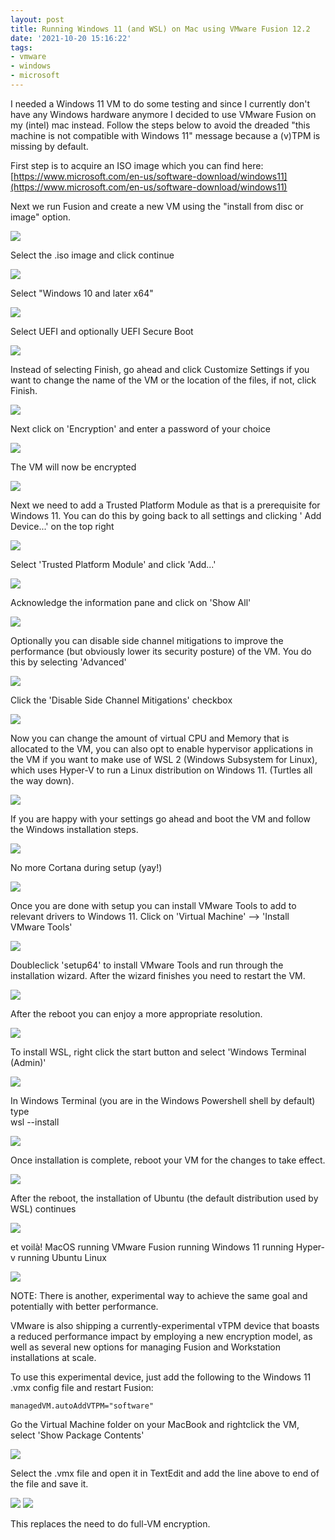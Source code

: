 ```yaml
---
layout: post
title: Running Windows 11 (and WSL) on Mac using VMware Fusion 12.2
date: '2021-10-20 15:16:22'
tags:
- vmware
- windows
- microsoft
---
```


I needed a Windows 11 VM to do some testing and since I currently don't have any Windows hardware anymore I decided to use VMware Fusion on my (intel) mac instead. Follow the steps below to avoid the dreaded "this machine is not compatible with Windows 11" message because a (v)TPM is missing by default.

First step is to acquire an ISO image which you can find here: [https://www.microsoft.com/en-us/software-download/windows11](https://www.microsoft.com/en-us/software-download/windows11)

Next we run Fusion and create a new VM using the "install from disc or image" option.

<img src="/assets/img/Screenshot-2021-10-20-at-16.22.56.png">

Select the .iso image and click continue

<img src="/assets/img/Screenshot-2021-10-20-at-16.24.18.png">

Select "Windows 10 and later x64"

<img src="/assets/img/Screenshot-2021-10-20-at-16.24.59.png">

Select UEFI and optionally UEFI Secure Boot

<img src="/assets/img/Screenshot-2021-10-20-at-16.25.40.png">

Instead of selecting Finish, go ahead and click Customize Settings if you want to change the name of the VM or the location of the files, if not, click Finish.

<img src="/assets/img/Screenshot-2021-10-20-at-16.26.53.png">

Next click on 'Encryption' and enter a password of your choice

<img src="/assets/img/Screenshot-2021-10-20-at-16.29.39.png">

The VM will now be encrypted

<img src="/assets/img/Screenshot-2021-10-20-at-16.31.59.png">

Next we need to add a Trusted Platform Module as that is a prerequisite for Windows 11. You can do this by going back to all settings and clicking ' Add Device...' on the top right

<img src="/assets/img/Screenshot-2021-10-20-at-16.33.56.png">

Select 'Trusted Platform Module' and click 'Add...'

<img src="/assets/img/Screenshot-2021-10-20-at-16.34.21.png">

Acknowledge the information pane and click on 'Show All'

<img src="/assets/img/Screenshot-2021-10-20-at-16.35.44.png">

Optionally you can disable side channel mitigations to improve the performance (but obviously lower its security posture) of the VM. You do this by selecting 'Advanced'

<img src="/assets/img/Screenshot-2021-10-20-at-16.37.17.png">

Click the 'Disable Side Channel Mitigations' checkbox

<img src="/assets/img/Screenshot-2021-10-20-at-16.37.49.png">

Now you can change the amount of virtual CPU and Memory that is allocated to the VM, you can also opt to enable hypervisor applications in the VM if you want to make use of WSL 2 (Windows Subsystem for Linux), which uses Hyper-V to run a Linux distribution on Windows 11. (Turtles all the way down).

<img src="/assets/img/Screenshot-2021-10-20-at-16.41.58.png">

If you are happy with your settings go ahead and boot the VM and follow the Windows installation steps.

<img src="/assets/img/Screenshot-2021-10-20-at-16.43.19.png">

No more Cortana during setup (yay!)

<img src="/assets/img/Screenshot-2021-10-20-at-16.50.43.png">

Once you are done with setup you can install VMware Tools to add to relevant drivers to Windows 11. Click on 'Virtual Machine' --\> 'Install VMware Tools'

<img src="/assets/img/Screenshot-2021-10-20-at-16.57.50.png">

Doubleclick 'setup64' to install VMware Tools and run through the installation wizard. After the wizard finishes you need to restart the VM.

<img src="/assets/img/Screenshot-2021-10-20-at-16.59.57.png">

After the reboot you can enjoy a more appropriate resolution.

<img src="/assets/img/Screenshot-2021-10-20-at-17.03.16.png">

To install WSL, right click the start button and select 'Windows Terminal (Admin)'

<img src="/assets/img/Screenshot-2021-10-20-at-17.04.17.png">

In Windows Terminal (you are in the Windows Powershell shell by default) type  
wsl --install

<img src="/assets/img/Screenshot-2021-10-20-at-17.04.40.png">

Once installation is complete, reboot your VM for the changes to take effect.

<img src="/assets/img/Screenshot-2021-10-20-at-17.07.05.png">

After the reboot, the installation of Ubuntu (the default distribution used by WSL) continues

<img src="/assets/img/Screenshot-2021-10-20-at-17.13.22.png">

et voilà! MacOS running VMware Fusion running Windows 11 running Hyper-v running Ubuntu Linux

<img src="/assets/img/image.png">

NOTE: There is another, experimental way to achieve the same goal and potentially with better performance.

VMware is also shipping a currently-experimental vTPM device that boasts a reduced performance impact by employing a new encryption model, as well as several new options for managing Fusion and Workstation installations at scale.

To use this experimental device, just add the following to the Windows 11 .vmx config file and restart Fusion:

    managedVM.autoAddVTPM="software"

Go the Virtual Machine folder on your MacBook and rightclick the VM, select 'Show Package Contents'

<img src="/assets/img/Screenshot-2021-11-05-at-21.33.28.png">

Select the .vmx file and open it in TextEdit and add the line above to end of the file and save it.

<img src="/assets/img/Screenshot-2021-11-05-at-21.33.48.png">
<img src="/assets/img/Screenshot-2021-11-11-at-15.34.46.png">

This replaces the need to do full-VM encryption.


